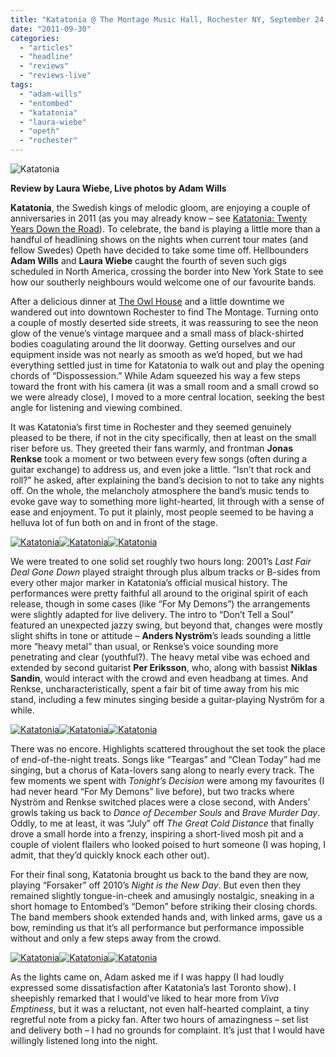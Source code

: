 ```yaml
---
title: "Katatonia @ The Montage Music Hall, Rochester NY, September 24, 2011"
date: "2011-09-30"
categories: 
  - "articles"
  - "headline"
  - "reviews"
  - "reviews-live"
tags: 
  - "adam-wills"
  - "entombed"
  - "katatonia"
  - "laura-wiebe"
  - "opeth"
  - "rochester"
---
```


![Katatonia](http://www.hellbound.ca/wp-content/uploads/2011/09/IMG_0540-590x393.jpg "Katatonia")

**Review by Laura Wiebe, Live photos by Adam Wills**

**Katatonia**, the Swedish kings of melodic gloom, are enjoying a couple of anniversaries in 2011 (as you may already know – see [Katatonia: Twenty Years Down the Road](http://www.hellbound.ca/2011/09/katatonia-twenty-years-down-the-road/)). To celebrate, the band is playing a little more than a handful of headlining shows on the nights when current tour mates (and fellow Swedes) Opeth have decided to take some time off. Hellbounders **Adam Wills** and **Laura Wiebe** caught the fourth of seven such gigs scheduled in North America, crossing the border into New York State to see how our southerly neighbours would welcome one of our favourite bands.

After a delicious dinner at [The Owl House](http://www.owlhouserochester.com/) and a little downtime we wandered out into downtown Rochester to find The Montage. Turning onto a couple of mostly deserted side streets, it was reassuring to see the neon glow of the venue’s vintage marquee and a small mass of black-shirted bodies coagulating around the lit doorway. Getting ourselves and our equipment inside was not nearly as smooth as we’d hoped, but we had everything settled just in time for Katatonia to walk out and play the opening chords of “Dispossession.” While Adam squeezed his way a few steps toward the front with his camera (it was a small room and a small crowd so we were already close), I moved to a more central location, seeking the best angle for listening and viewing combined.

It was Katatonia’s first time in Rochester and they seemed genuinely pleased to be there, if not in the city specifically, then at least on the small riser before us. They greeted their fans warmly, and frontman **Jonas Renkse** took a moment or two between every few songs (often during a guitar exchange) to address us, and even joke a little. “Isn’t that rock and roll?” he asked, after explaining the band’s decision to not to take any nights off. On the whole, the melancholy atmosphere the band’s music tends to evoke gave way to something more light-hearted, lit through with a sense of ease and enjoyment. To put it plainly, most people seemed to be having a helluva lot of fun both on and in front of the stage.

[![Katatonia](http://www.hellbound.ca/wp-content/uploads/2011/09/IMG_0563-182x182.jpg "Katatonia")](http://www.hellbound.ca/wp-content/uploads/2011/09/IMG_0563.jpg)[![Katatonia](http://www.hellbound.ca/wp-content/uploads/2011/09/IMG_0642-182x182.jpg "Katatonia")](http://www.hellbound.ca/wp-content/uploads/2011/09/IMG_0642.jpg)[![Katatonia](http://www.hellbound.ca/wp-content/uploads/2011/09/IMG_0607-182x182.jpg "Katatonia")](http://www.hellbound.ca/wp-content/uploads/2011/09/IMG_0607.jpg)

We were treated to one solid set roughly two hours long: 2001’s _Last Fair Deal Gone Down_ played straight through plus album tracks or B-sides from every other major marker in Katatonia’s official musical history. The performances were pretty faithful all around to the original spirit of each release, though in some cases (like “For My Demons”) the arrangements were slightly adapted for live delivery. The intro to “Don’t Tell a Soul” featured an unexpected jazzy swing, but beyond that, changes were mostly slight shifts in tone or attitude – **Anders Nyström**’s leads sounding a little more “heavy metal” than usual, or Renkse’s voice sounding more penetrating and clear (youthful?). The heavy metal vibe was echoed and extended by second guitarist **Per Eriksson**, who, along with bassist **Niklas Sandin**, would interact with the crowd and even headbang at times. And Renkse, uncharacteristically, spent a fair bit of time away from his mic stand, including a few minutes singing beside a guitar-playing Nyström for a while.

[![Katatonia](http://www.hellbound.ca/wp-content/uploads/2011/09/IMG_0596-182x182.jpg "Katatonia")](http://www.hellbound.ca/wp-content/uploads/2011/09/IMG_0596.jpg)[![Katatonia](http://www.hellbound.ca/wp-content/uploads/2011/09/IMG_0594-182x182.jpg "Katatonia")](http://www.hellbound.ca/wp-content/uploads/2011/09/IMG_0594.jpg)[![Katatonia](http://www.hellbound.ca/wp-content/uploads/2011/09/IMG_0543-182x182.jpg "Katatonia")](http://www.hellbound.ca/wp-content/uploads/2011/09/IMG_0543.jpg)

There was no encore. Highlights scattered throughout the set took the place of end-of-the-night treats. Songs like “Teargas” and “Clean Today” had me singing, but a chorus of Kata-lovers sang along to nearly every track. The few moments we spent with _Tonight’s Decision_ were among my favourites (I had never heard “For My Demons” live before), but two tracks where Nyström and Renkse switched places were a close second, with Anders’ growls taking us back to _Dance of December Souls_ and _Brave Murder Day_. Oddly, to me at least, it was “July” off _The Great Cold Distance_ that finally drove a small horde into a frenzy, inspiring a short-lived mosh pit and a couple of violent flailers who looked poised to hurt someone (I was hoping, I admit, that they’d quickly knock each other out).

For their final song, Katatonia brought us back to the band they are now, playing “Forsaker” off 2010’s _Night is the New Day_. But even then they remained slightly tongue-in-cheek and amusingly nostalgic, sneaking in a short homage to Entombed’s “Demon” before striking their closing chords. The band members shook extended hands and, with linked arms, gave us a bow, reminding us that it’s all performance but performance impossible without and only a few steps away from the crowd.

[![Katatonia](http://www.hellbound.ca/wp-content/uploads/2011/09/IMG_0621-182x182.jpg "Katatonia")](http://www.hellbound.ca/wp-content/uploads/2011/09/IMG_0621.jpg)[![Katatonia](http://www.hellbound.ca/wp-content/uploads/2011/09/IMG_0552-182x182.jpg "Katatonia")](http://www.hellbound.ca/wp-content/uploads/2011/09/IMG_0552.jpg)[![Katatonia](http://www.hellbound.ca/wp-content/uploads/2011/09/IMG_0582-182x182.jpg "Katatonia")](http://www.hellbound.ca/wp-content/uploads/2011/09/IMG_0582.jpg)

As the lights came on, Adam asked me if I was happy (I had loudly expressed some dissatisfaction after Katatonia’s last Toronto show). I sheepishly remarked that I would’ve liked to hear more from _Viva Emptiness_, but it was a reluctant, not even half-hearted complaint, a tiny regretful note from a picky fan. After two hours of amazingness – set list and delivery both – I had no grounds for complaint. It’s just that I would have willingly listened long into the night.
